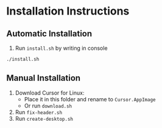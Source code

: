 # Installation Instructions

## Automatic Installation

1. Run `install.sh` by writing in console
```sh
./install.sh
```

## Manual Installation

1. Download Cursor for Linux:
   - Place it in this folder and rename to `Cursor.AppImage`
   - Or run `download.sh`
2. Run `fix-header.sh` 
3. Run `create-desktop.sh`
